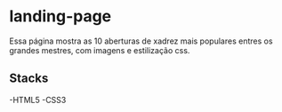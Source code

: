 # landing-page 

Essa página mostra as 10 aberturas de xadrez mais populares entres os grandes mestres, com imagens e estilização css.

## Stacks
-HTML5
-CSS3
